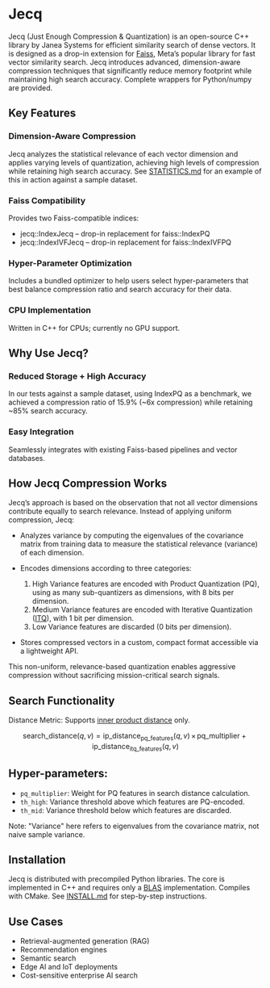 # Jecq

Jecq (Just Enough Compression & Quantization) is an open-source C++ library by Janea Systems for efficient similarity search of dense vectors. It is designed as a drop-in extension for [Faiss](https://github.com/facebookresearch/faiss), Meta’s popular library for fast vector similarity search. Jecq introduces advanced, dimension-aware compression techniques that significantly reduce memory footprint while maintaining high search accuracy. Complete wrappers for Python/numpy are provided.

## Key Features
### Dimension-Aware Compression
Jecq analyzes the statistical relevance of each vector dimension and applies varying levels of quantization, achieving 
high levels of compression while retaining high search accuracy. See [STATISTICS.md](STATISTICS.md) for an example of this in action against a sample dataset. 

### Faiss Compatibility
Provides two Faiss-compatible indices:
* jecq::IndexJecq – drop-in replacement for faiss::IndexPQ
* jecq::IndexIVFJecq – drop-in replacement for faiss::IndexIVFPQ

### Hyper-Parameter Optimization
Includes a bundled optimizer to help users select hyper-parameters that best balance compression ratio and search accuracy for their data.

### CPU Implementation
Written in C++ for CPUs; currently no GPU support.

## Why Use Jecq?
### Reduced Storage + High Accuracy
In our tests against a sample dataset, using IndexPQ as a benchmark, we achieved a compression ratio of 15.9% (~6x compression) while retaining ~85% search accuracy.

### Easy Integration
Seamlessly integrates with existing Faiss-based pipelines and vector databases.

## How Jecq Compression Works
Jecq’s approach is based on the observation that not all vector dimensions contribute equally to search relevance. Instead of applying uniform compression, Jecq:

* Analyzes variance by computing the eigenvalues of the covariance matrix from training data to measure the statistical relevance (variance) of each dimension.

* Encodes dimensions according to three categories:
    1. High Variance features are encoded with Product Quantization (PQ), using as many sub-quantizers as dimensions, with 8 bits per dimension.
    2. Medium Variance features are encoded with Iterative Quantization ([ITQ](https://slazebni.cs.illinois.edu/publications/ITQ.pdf)), with 1 bit per dimension.
    3. Low Variance features are discarded (0 bits per dimension).

* Stores compressed vectors in a custom, compact format accessible via a lightweight API.

This non-uniform, relevance-based quantization enables aggressive compression without sacrificing mission-critical search signals.

## Search Functionality
Distance Metric: Supports [inner product distance](https://github.com/facebookresearch/faiss/wiki/MetricType-and-distances#metric_inner_product) only.

```math
\mathrm{search\_distance}(q, v) = \mathrm{ip\_distance}_{\mathrm{pq\_features}}(q, v)\,\times\,\mathrm{pq\_multiplier}
\;+\;
\mathrm{ip\_distance}_{\mathrm{itq\_features}}(q, v)
```

## Hyper-parameters:

* `pq_multiplier`: Weight for PQ features in search distance calculation.
* `th_high`: Variance threshold above which features are PQ-encoded.
* `th_mid`: Variance threshold below which features are discarded.

Note: "Variance" here refers to eigenvalues from the covariance matrix, not naive sample variance.

## Installation
Jecq is distributed with precompiled Python libraries. The core is implemented in C++ and requires only a [BLAS](https://en.wikipedia.org/wiki/Basic_Linear_Algebra_Subprograms) implementation. Compiles with CMake. See [INSTALL.md](INSTALL.md) for step-by-step instructions.

## Use Cases
* Retrieval-augmented generation (RAG)
* Recommendation engines
* Semantic search
* Edge AI and IoT deployments
* Cost-sensitive enterprise AI search